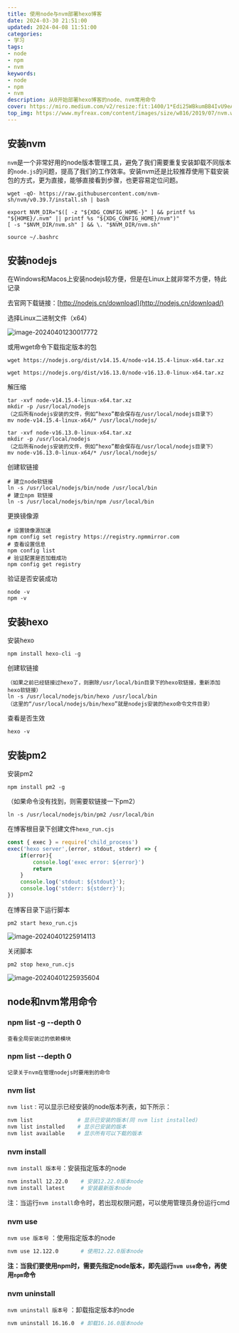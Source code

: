 ```yaml
---
title: 使用node与nvm部署hexo博客
date: 2024-03-30 21:51:00
updated: 2024-04-08 11:51:00
categories: 
- 学习
tags: 
- node
- npm
- nvm
keywords:
- node
- npm
- nvm
description: 从0开始部署hexo博客的node、nvm常用命令
cover: https://miro.medium.com/v2/resize:fit:1400/1*Edi25WBkumBB4IvU9eA5Bw.jpeg
top_img: https://www.myfreax.com/content/images/size/w816/2019/07/nvm.webp
---
```


## 安装nvm

`nvm`是一个非常好用的node版本管理工具，避免了我们需要重复安装卸载不同版本的`node.js`的问题，提高了我们的工作效率。安装nvm还是比较推荐使用下载安装包的方式，更为直接，能够直接看到步骤，也更容易定位问题。

```shell
wget -qO- https://raw.githubusercontent.com/nvm-sh/nvm/v0.39.7/install.sh | bash
```

```shell
export NVM_DIR="$([ -z "${XDG_CONFIG_HOME-}" ] && printf %s "${HOME}/.nvm" || printf %s "${XDG_CONFIG_HOME}/nvm")"
[ -s "$NVM_DIR/nvm.sh" ] && \. "$NVM_DIR/nvm.sh" 
```

```shell
source ~/.bashrc
```

## 安装nodejs

在Windows和Macos上安装nodejs较方便，但是在Linux上就非常不方便，特此记录

去官网下载链接：[http://nodejs.cn/download](http://nodejs.cn/download/)

选择Linux二进制文件（x64）

![image-20240401230017772](https://cdn.jsdelivr.net/gh/01Petard/imageURL@main/img/202404012300868.png)

或用wget命令下载指定版本的包

```shell
wget https://nodejs.org/dist/v14.15.4/node-v14.15.4-linux-x64.tar.xz
```

```shell
wget https://nodejs.org/dist/v16.13.0/node-v16.13.0-linux-x64.tar.xz
```

解压缩

```shell
tar -xvf node-v14.15.4-linux-x64.tar.xz
mkdir -p /usr/local/nodejs
（之后所有nodejs安装的文件，例如“hexo”都会保存在/usr/local/nodejs目录下）
mv node-v14.15.4-linux-x64/* /usr/local/nodejs/
```

```shell
tar -xvf node-v16.13.0-linux-x64.tar.xz
mkdir -p /usr/local/nodejs
（之后所有nodejs安装的文件，例如“hexo”都会保存在/usr/local/nodejs目录下）
mv node-v16.13.0-linux-x64/* /usr/local/nodejs/
```

创建软链接

```shell
# 建立node软链接
ln -s /usr/local/nodejs/bin/node /usr/local/bin
# 建立npm 软链接
ln -s /usr/local/nodejs/bin/npm /usr/local/bin
```

更换镜像源

```shell
# 设置镜像源加速
npm config set registry https://registry.npmmirror.com
# 查看设置信息
npm config list
# 验证配置是否加载成功
npm config get registry
```

验证是否安装成功

```shell
node -v
npm -v
```

## 安装hexo

安装hexo

```shell
npm install hexo-cli -g
```

创建软链接

```shell
（如果之前已经链接过hexo了，则删除/usr/local/bin目录下的hexo软链接，重新添加hexo软链接）
ln -s /usr/local/nodejs/bin/hexo /usr/local/bin
（这里的“/usr/local/nodejs/bin/hexo”就是nodejs安装的hexo命令文件目录）
```

查看是否生效

```shell
hexo -v
```

## 安装pm2

安装pm2

```
npm install pm2 -g
```

（如果命令没有找到，则需要软链接一下pm2）

 ```shell
ln -s /usr/local/nodejs/bin/pm2 /usr/local/bin
 ```

在博客根目录下创建文件`hexo_run.cjs`

```javascript
const { exec } = require('child_process')
exec('hexo server',(error, stdout, stderr) => {
    if(error){
        console.log('exec error: ${error}')
        return
    }
    console.log('stdout: ${stdout}');
    console.log('stderr: ${stderr}');
})
```

在博客目录下运行脚本

```shell
pm2 start hexo_run.cjs
```

![image-20240401225914113](https://cdn.jsdelivr.net/gh/01Petard/imageURL@main/img/202404012259254.png)

关闭脚本

```shell
pm2 stop hexo_run.cjs
```

![image-20240401225935604](https://cdn.jsdelivr.net/gh/01Petard/imageURL@main/img/202404012259639.png)

## node和nvm常用命令

### npm list -g --depth 0

`查看全局安装过的依赖模块`

### npm list --depth 0

`记录关于nvm在管理nodejs时要用到的命令`

### nvm list

`nvm list：`可以显示已经安装的node版本列表，如下所示：

```bash
nvm list              # 显示已安装的版本(同 nvm list installed)
nvm list installed    # 显示已安装的版本
nvm list available    # 显示所有可以下载的版本
```

### nvm install

`nvm install 版本号`：安装指定版本的node

```bash
nvm install 12.22.0    # 安装12.22.0版本node
nvm install latest     # 安装最新版本node
```

注：当运行`nvm install`命令时，若出现权限问题，可以使用管理员身份运行cmd

### nvm use

`nvm use 版本号` ：使用指定版本的node

```bash
nvm use 12.122.0       # 使用12.22.0版本node
```

**注：当我们要使用npm时，需要先指定node版本，即先运行`nvm use`命令，再使用`npm`命令**

### nvm uninstall

`nvm uninstall 版本号` ：卸载指定版本的node

```bash
nvm uninstall 16.16.0  # 卸载16.16.0版本node
```




